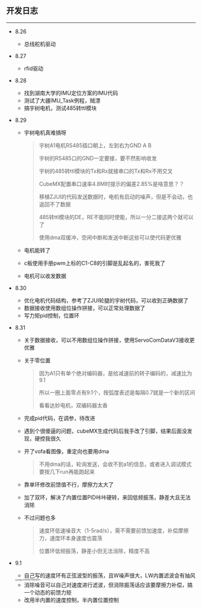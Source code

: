 ## 开发日志

--------------------

+ 8.26

  + 总线舵机驱动

+ 8.27

  + rfid驱动

+ 8.28

  + 找到湖南大学的IMU定位方案的IMU代码
  + 测试了大疆IMU_Task例程，贼漂
  + 搞宇树电机，测试485转ttl模块

+ 8.29

  + 宇树电机真难搞呀

    > 宇树A1电机RS485插口朝上，左到右为GND A B
    >
    > 宇树的RS485口的GND一定要接，要不然影响收发
    >
    > 宇树的485转ttl模块的Tx和Rx就接串口的Tx和Rx不用交叉
    >
    > CubeMX配置串口速率4.8M时提示的偏差2.85%是啥意思？？
    >
    > 移植ZJUI的代码发送数据时，电机有启动的噪声，但是不会动，也返回不了数据
    >
    > 485转ttl模块的DE，RE不能同时使能，所以一分二接这两个就可以了
    >
    > 使用dma双缓冲，空闲中断和发送中断这些可以使代码更优雅

  + 电机能转了

  + c板使用手册pwm上标的C1-C8的引脚是乱起名的，害死我了

  + 电机可以收发数据

+ 8.30

  + 优化电机代码结构，参考了ZJUI轮腿的宇树代码，可以收到正确数据了
  + 数据接收使用数组位操作拼接，可以正常处理数据了
  + 写力矩pid控制，位置环
  
+ 8.31

  + 关于数据接收，可以不用数组位操作拼接，使用ServoComDataV3接收更优雅

  + 关于零位置

    > 因为A1只有单个绝对编码器，是给减速前的转子编码的，减速比为9.1
    >
    > 所以一圈上面零点有9.1个，按弧度表述是每隔0.7就是一个新的区间
    >
    > 看看达妙电机，双编码器太香

  + 完成pid代码，在调参，待改进
  
  + 遇到个很傻逼的问题，cubeMX生成代码后我手改了引脚，结果后面没发现，硬控我很久
  
  + 开了vofa看图像，重定向也要用dma
  
    > 不用dma的话，轮询发送，会收不到a1的信息，或者进入调试模式要按几下run再能跑起来
  
  + 靠单环修改前馈值不行，摩擦力太大了
  
  + 加了双环，解决了内置位置PID咔咔硬转，来回低频振荡，静差大且无法消除
  
  + 不过问题也多
  
    > 速度环低速噪音大（1-5rad/s），需不需要前馈加速度，补偿摩擦力，速度环本身速度也震荡
    >
    > 位置环低频振荡，静差小但无法消除，精度不高
  
+ 9.1

  + 自己写的速度环有正弦波型的振荡，且W噪声很大，LW内置滤波会有抽风

  <img src="E:\MCU\guojisaiMoKuai\MoKuai\速度.png" alt="image-20240901112926931" style="zoom: 33%;" />

  + 消除噪音可以自己对速度进行滤波，但消除振荡话应该要摩擦力补偿，搞一个动态的前馈力矩
  + 改用半内置的速度控制，半内置位置控制